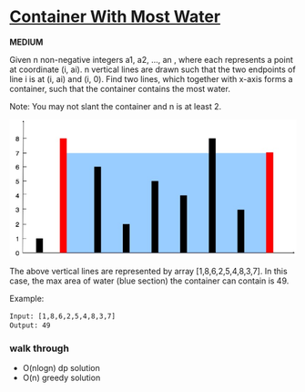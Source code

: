 # [Container With Most Water](https://leetcode.com/problems/container-with-most-water/)

**MEDIUM**

Given n non-negative integers a1, a2, ..., an , where each represents a point at coordinate (i, ai). n vertical lines are drawn such that the two endpoints of line i is at (i, ai) and (i, 0). Find two lines, which together with x-axis forms a container, such that the container contains the most water.

Note: You may not slant the container and n is at least 2.


![question_11.jpg](question_11.jpg)

The above vertical lines are represented by array [1,8,6,2,5,4,8,3,7]. In this case, the max area of water (blue section) the container can contain is 49.

 

Example:
```
Input: [1,8,6,2,5,4,8,3,7]
Output: 49
```

### walk through

- O(nlogn) dp solution
- O(n) greedy solution
